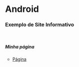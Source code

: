 # Android

<h3>Exemplo de Site Informativo</h3>
<br>
<h5>Minha página</h5>
<ul><li type="circle"><p><a href="https://danielbrown1998.github.io/Android/index.html">Página</a></p></li></ul>


